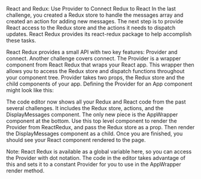 React and Redux: Use Provider to Connect Redux to React
In the last challenge, you created a Redux store to handle the messages array and created an action for adding new messages. The next step is to provide React access to the Redux store and the actions it needs to dispatch updates. React Redux provides its react-redux package to help accomplish these tasks.

React Redux provides a small API with two key features: Provider and connect. Another challenge covers connect. The Provider is a wrapper component from React Redux that wraps your React app. This wrapper then allows you to access the Redux store and dispatch functions throughout your component tree. Provider takes two props, the Redux store and the child components of your app. Defining the Provider for an App component might look like this:

<Provider store={store}>
  <App/>
</Provider>

The code editor now shows all your Redux and React code from the past several challenges. It includes the Redux store, actions, and the DisplayMessages component. The only new piece is the AppWrapper component at the bottom. Use this top level component to render the Provider from ReactRedux, and pass the Redux store as a prop. Then render the DisplayMessages component as a child. Once you are finished, you should see your React component rendered to the page.

Note: React Redux is available as a global variable here, so you can access the Provider with dot notation. The code in the editor takes advantage of this and sets it to a constant Provider for you to use in the AppWrapper render method.
```

```